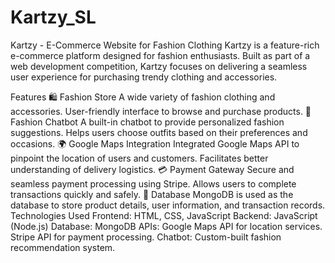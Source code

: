 # Kartzy_SL
Kartzy - E-Commerce Website for Fashion Clothing Kartzy is a feature-rich e-commerce platform designed for fashion enthusiasts. Built as part of a web development competition, Kartzy focuses on delivering a seamless user experience for purchasing trendy clothing and accessories.

Features 🛍️ Fashion Store A wide variety of fashion clothing and accessories. User-friendly interface to browse and purchase products. 🤖 Fashion Chatbot A built-in chatbot to provide personalized fashion suggestions. Helps users choose outfits based on their preferences and occasions. 🌍 Google Maps Integration Integrated Google Maps API to pinpoint the location of users and customers. Facilitates better understanding of delivery logistics. 💳 Payment Gateway Secure and seamless payment processing using Stripe. Allows users to complete transactions quickly and safely. 💾 Database MongoDB is used as the database to store product details, user information, and transaction records. Technologies Used Frontend: HTML, CSS, JavaScript Backend: JavaScript (Node.js) Database: MongoDB APIs: Google Maps API for location services. Stripe API for payment processing. Chatbot: Custom-built fashion recommendation system.
